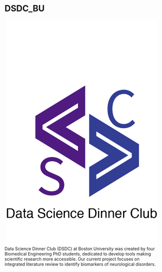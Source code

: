 # DSDC_BU
<img src="https://github.com/dz256/DSDC_BU/blob/master/Logo/DSDC_LOGO.png" width="500" align="right">

Data Science Dinner Club (DSDC) at Boston University was created by four Biomedical Engineering PhD students, dedicated to develop tools making scientific research more accessible. 
Our current project focuses on integrated literature review to identify biomarkers of neurological disorders. 
